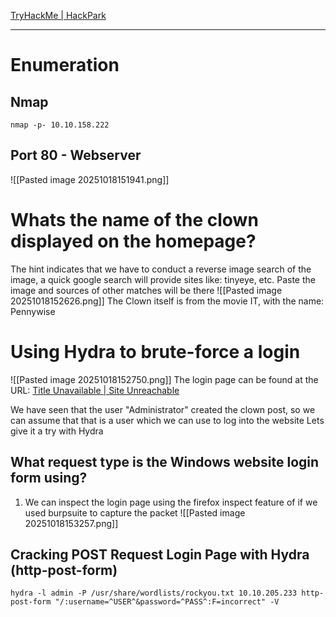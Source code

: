 [TryHackMe \| HackPark](https://tryhackme.com/room/hackpark)

---
# Enumeration
## Nmap
```
nmap -p- 10.10.158.222
```

## Port 80 - Webserver
![[Pasted image 20251018151941.png]]

# Whats the name of the clown displayed on the homepage?
The hint indicates that we have to conduct a reverse image search of the image, a quick google search will provide sites like: tinyeye, etc. Paste the image and sources of other matches will be there
![[Pasted image 20251018152626.png]]
The Clown itself is from the movie IT, with the name: Pennywise

# Using Hydra to brute-force a login
![[Pasted image 20251018152750.png]]
The login page can be found at the URL: [Title Unavailable \| Site Unreachable](http://10.10.205.233/Account/login.aspx?ReturnURL=/admin/)

We have seen that the user "Administrator" created the clown post, so we can assume that that is a user which we can use to log into the website
Lets give it a try with Hydra
## What request type is the Windows website login form using?
1. We can inspect the login page using the firefox inspect feature of if we used burpsuite to capture the packet
![[Pasted image 20251018153257.png]]

## Cracking POST Request Login Page with Hydra (http-post-form)
```
hydra -l admin -P /usr/share/wordlists/rockyou.txt 10.10.205.233 http-post-form "/:username=^USER^&password=^PASS^:F=incorrect" -V

```


